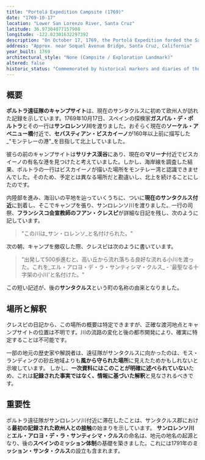 ```yaml
---
title: "Portolá Expedition Campsite (1769)"
date: "1769-10-17"
location: "Lower San Lorenzo River, Santa Cruz"
latitude: 36.97304077157908
longitude: -122.02301632297392
description: "On October 17, 1769, the Portolá Expedition forded the San Lorenzo River and camped nearby, marking the first recorded European presence in what is now Santa Cruz."
address: "Approx. near Soquel Avenue Bridge, Santa Cruz, California"
year_built: 1769
architectural_style: "None (Campsite / Exploration Landmark)"
altered: false
historic_status: "Commemorated by historical markers and diaries of the Portolá Expedition"
---
```


## 概要

**ポルトラ遠征隊のキャンプサイト**は、現在のサンタクルスに初めて欧州人が訪れた記録を示しています。1769年10月17日、スペインの探検家**ガスパル・デ・ポルトラ**とその一行は**サンロレンソ川**を渡りました。おそらく現在の**ソーケル・アベニュー橋**付近で、**セバスティアン・ビスカイーノ**が160年以上前に描写した_"モンテレーの港"_を目指して北上していました。

彼らの前のキャンプサイトは**サリナス渓谷**にあり、現在の**マリーナ**付近でビスカイーノの有名な港を見つけたと考えていました。しかし、海岸線を調査した結果、ポルトラの一行はビスカイーノが描いた場所をモンテレー湾と認識できませんでした。そのため、予定とは異なる場所だと勘違いし、北上を続けることにしたのです。

内陸部を進み、海沿いの平地を辿っていくうちに、ついに**現在のサンタクルス付近**に到着し、そこでキャンプを張り、サンロレンソ川を渡りました。一行の司祭、**フランシスコ会宣教師のフアン・クレスピ**が詳細な日記を残し、次のように記しています。

> "この川は_サン・ロレンソ_と名付けられた。"

次の朝、キャンプを撤収した際、クレスピは次のように書いています。

> "出発して500歩進むと、高い丘から流れ落ちる良好な流れる小川を渡った。これを_エル・アロヨ・デ・ラ・サンティシマ・クルス_ - '最聖なる十字架の小川'と名付けた。"

この短い記述が、後の**サンタクルス**という町の名称の由来となりました。

## 場所と解釈

クレスピの日記から、この場所の概要は特定できますが、正確な渡河地点とキャンプサイトの位置は不明です。川の流路の変化と後の都市開発により、確実に特定することは不可能です。

一部の地元の歴史家や解説者は、遠征隊がサンタクルスに向かったのは、モス・ランディングの砂丘地域よりも**風から守られた場所**に見えたためかもしれないと示唆しています。
しかし、**一次資料にはこのことが明確に述べられていない**ため、これは**記録された事実ではなく、情報に基づいた解釈**と見なされるべきです。

## 重要性

ポルトラ遠征隊がサンロレンソ川付近に滞在したことは、サンタクルス郡における**最初の記録された欧州人との接触**の始まりを示しています。
**サンロレンソ川**と**エル・アロヨ・デ・ラ・サンティシマ・クルス**の命名は、地元の地名の起源となり、後の**スペインのミッション体制**の基礎を築きました。これには1791年の**ミッション・サンタ・クルス**の設立も含まれます。